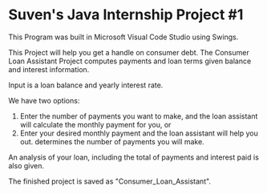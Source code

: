 # Suven's Java Internship Project #1
This Program was built in Microsoft Visual Code Studio using Swings.

This Project will help you get a handle on consumer debt.
The Consumer Loan Assistant Project computes payments and loan terms given balance and interest information.

Input is a loan balance and yearly interest rate.

We have two options: 
1. Enter the number of payments you want to make, and the loan assistant will calculate the monthly payment for you, or 
2. Enter your desired monthly payment and the loan assistant will help you out.
determines the number of payments you will make.

An analysis of your loan, including the total of payments and interest paid is also given.

The finished project is saved as "Consumer_Loan_Assistant".
